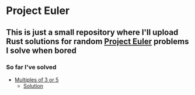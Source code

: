 
# Project Euler

## This is just a small repository where I'll upload Rust solutions for random [Project Euler](https://projecteuler.net) problems I solve when bored

### So far I've solved

* [Multiples of 3 or 5](https://projecteuler.net/problem=1)
  * [Solution](src/multiples_of_3_or_5.rs)
